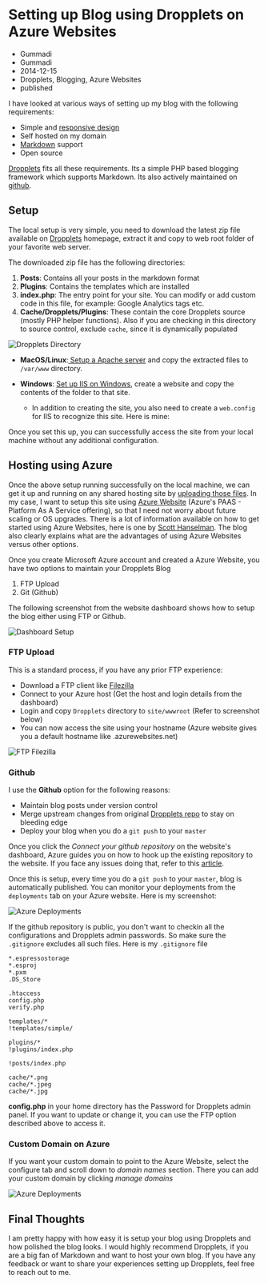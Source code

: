 # Setting up Blog using Dropplets on Azure Websites
- Gummadi
- Gummadi
- 2014-12-15
- Dropplets, Blogging, Azure Websites
- published

I have looked at various ways of setting up my blog with the following requirements:

- Simple and [responsive design](http://en.wikipedia.org/wiki/Responsive_web_design)
- Self hosted on my domain
- [Markdown](http://daringfireball.net/projects/markdown/syntax) support
- Open source

[Dropplets](http://dropplets.com/) fits all these requirements. Its a simple PHP based blogging framework which supports Markdown. Its also actively maintained on [github](https://github.com/Circa75/dropplets). 

## Setup ##

The local setup is very simple, you need to download the latest zip file available on [Dropplets](http://dropplets.com/) homepage, extract it and copy to web root folder of your favorite web server. 

The downloaded zip file has the following directories:

1. **Posts**: Contains all your posts in the markdown format
2. **Plugins**: Contains the templates which are installed
3. **index.php**: The entry point for your site. You can modify or add custom code in this file, for example: Google Analytics tags etc.
4. **Cache/Dropplets/Plugins**: These contain the core Dropplets source (mostly PHP helper functions). Also if you are checking in this directory to source control, exclude `cache`, since it is dynamically populated 

![Dropplets Directory](http://googledrive.com/host/0B-_fDRYNhz_Rdi1VSnVIN01WbUk/dropplets_directory.png)


* **MacOS/Linux**:[ Setup a Apache server](https://www.digitalocean.com/community/tutorials/how-to-set-up-apache-virtual-hosts-on-ubuntu-14-04-lts) and copy the extracted files to `/var/www` directory.
* **Windows**: [Set up IIS on Windows](http://support.microsoft.com/kb/323972), create a website and copy the contents of the folder to that site.
	* In addition to creating the site, you also need to create a `web.config` for IIS to recognize this site. Here is mine:

    <?xml version="1.0"?>
    <configuration>
    	<system.web>
    		<compilation debug="false" targetFramework="4.0" />
    	</system.web>
    	<system.webServer>
    		 <rewrite>
    			<rules>
    			   <rule name="Main Rule" stopProcessing="true">
    				  <match url="(.*)" />
    				  <conditions logicalGrouping="MatchAll">
    					<add input="{REQUEST_FILENAME}" matchType="IsFile" negate="true" />
    					<add input="{REQUEST_FILENAME}" matchType="IsDirectory" negate="true" />
    				  </conditions>
    				  <action type="Rewrite" url="index.php?filename={R:1}" />
    			   </rule>
    			</rules>
    		 </rewrite>
    	</system.webServer>
    </configuration>		

Once you set this up, you can successfully access the site from your local machine without any additional configuration. 

## Hosting using Azure ##

Once the above setup running successfully on the local machine, we can get it up and running on any shared hosting site by [uploading those files](http://webdesign.tutsplus.com/articles/how-to-get-dropplets-cms-up-and-running--cms-19835). In my case, I want to setup this site using [Azure Website](http://azure.microsoft.com/en-us/services/websites/) (Azure's PAAS - Platform As A Service offering), so that I need not worry about future scaling or OS upgrades. There is a lot of information available on how to get started using Azure Websites, here is one by [Scott Hanselman](http://www.hanselman.com/blog/PennyPinchingInTheCloudWhenDoAzureWebsitesMakeSense.aspx). The blog also clearly explains what are the advantages of using Azure Websites versus other options.   

Once you create Microsoft Azure account and created a Azure Website, you have two options to maintain your Dropplets Blog

1. FTP Upload
2. Git (Github)

The following screenshot from the website dashboard shows how to setup the blog either using FTP or Github.

![Dashboard Setup](http://googledrive.com/host/0B-_fDRYNhz_Rdi1VSnVIN01WbUk/dashboardsetup.png)

### FTP Upload ###

This is a standard process, if you have any prior FTP experience:

* Download a FTP client like [Filezilla](https://filezilla-project.org/)
* Connect to your Azure host (Get the host and login details from the dashboard)
* Login and copy `Dropplets` directory to `site/wwwroot` (Refer to screenshot below)  
* You can now access the site using your hostname (Azure website gives you a default hostname like <xyz>.azurewebsites.net)

![FTP Filezilla](http://googledrive.com/host/0B-_fDRYNhz_Rdi1VSnVIN01WbUk/ftpfilezilla.png)

### Github ###

I use the **Github** option for the following reasons:

* Maintain blog posts under version control
* Merge upstream changes from original [Dropplets repo](https://github.com/circa75/dropplets) to stay on bleeding edge
* Deploy your blog when you do a `git push` to your `master`

Once you click the *Connect your github repository* on the website's dashboard, Azure guides you on how to hook up the existing repository to the website. If you face any issues doing that, refer to this [article](http://azure.microsoft.com/en-us/documentation/articles/web-sites-publish-source-control/#Step7).

Once this is setup, every time you do a `git push` to your `master`, blog is automatically published. You can monitor your deployments from the `deployments` tab on your Azure website. Here is my screenshot:

![Azure Deployments](http://googledrive.com/host/0B-_fDRYNhz_Rdi1VSnVIN01WbUk/azure_deployments.png)

If the github repository is public, you don't want to checkin all the configurations and Dropplets admin passwords. So make sure the `.gitignore` excludes all such files. Here is my `.gitignore` file

	*.espressostorage
	*.esproj
	*.pxm
	.DS_Store
	
	.htaccess
	config.php
	verify.php
	
	templates/*
	!templates/simple/
	
	plugins/*
	!plugins/index.php
	
	!posts/index.php
	
	cache/*.png
	cache/*.jpeg
	cache/*.jpg
	 
**config.php** in your home directory has the Password for Dropplets admin panel. If you want to update or change it, you can use the FTP option described above to access it.

### Custom Domain on Azure ###

If you want your custom domain to point to the Azure Website, select the configure tab and scroll down to *domain names* section. There you can add your custom domain by clicking *manage domains*

![Azure Deployments](http://googledrive.com/host/0B-_fDRYNhz_Rdi1VSnVIN01WbUk/domain_name.png)


## Final Thoughts ##

I am pretty happy with how easy it is setup your blog using Dropplets and how polished the blog looks. I would highly recommend Dropplets, if you are a big fan of Markdown and want to host your own blog. If you have any feedback or want to share your experiences setting up Dropplets, feel free to reach out to me.  
